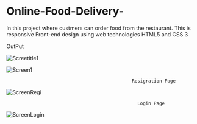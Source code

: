 # Online-Food-Delivery-
In this project where custmers can order food from the restaurant. This is responsive Front-end design using web technologies HTML5 and CSS 3 

OutPut



![Screetitle1](https://github.com/ambadas2214/Online-Food-Delivery-/assets/123884024/f5b98bf4-296d-431c-ba0f-f591cf7b06a6)


![Screen1](https://github.com/ambadas2214/Online-Food-Delivery-/assets/123884024/66921a42-a123-419f-ae1a-2341e78e9520)




                                                  Resigration Page
![ScreenRegi](https://github.com/ambadas2214/Online-Food-Delivery-/assets/123884024/61bb7c39-9978-483a-b790-8af8442491dd)




                                                    Login Page
![ScreenLogin](https://github.com/ambadas2214/Online-Food-Delivery-/assets/123884024/a4c19680-5aca-469e-937a-ed021653640a)

 
